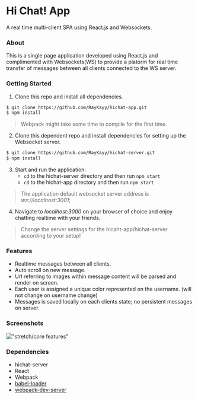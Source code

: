 Hi Chat! App
=====================

A real time multi-client SPA using React.js and Websockets.

### About

This is a single page application developed using React.js and complimented with
Websockets(WS) to provide a platorm for real time transfer of messages between all clients connected to the WS server.

### Getting Started

1. Clone this repo and install all dependencies.
```bash
$ git clone https://github.com/RayKayy/hichat-app.git
$ npm install
```
> Webpack might take some time to compile for the first time.

2. Clone this dependent repo and install dependencies for setting up the Websocket server.
```bash
$ git clone https://github.com/RayKayy/hichat-server.git
$ npm install
```

3. Start and run the application:
    - `cd` to the hichat-server directory and then run `npm start`
    - `cd` to the hichat-app directory and then run `npm start`
> The application default websocket server address is *ws://localhost:3001*;


4. Navigate to *localhost:3000* on your browser of choice and enjoy chatting realtime with your friends.
> Change the server settings for the hicaht-app/hichat-server according to your setup!

### Features

- Realtime messages between all clients.
- Auto scroll on new message.
- Url referring to images within message content will be parsed and render on screen.
- Each user is assigned a unique color represented on the username. (will not change on username change)
- Messages is saved locally on each clients state; no persistent messages on server.

### Screenshots

!["stretch/core features"](https://github.com/RayKayy/hichat-app/blob/master/docs/hichat_demo.png?raw=true)

### Dependencies

* hichat-server
* React
* Webpack
* [babel-loader](https://github.com/babel/babel-loader)
* [webpack-dev-server](https://github.com/webpack/webpack-dev-server)
